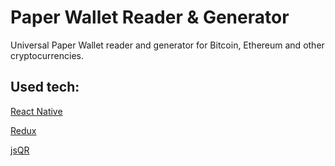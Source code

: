 # Paper Wallet Reader & Generator
Universal Paper Wallet reader and generator for Bitcoin, Ethereum and other cryptocurrencies.

## Used tech:
[React Native](https://github.com/facebook/react-native)

[Redux](https://github.com/reduxjs/redux/)

[jsQR](https://github.com/cozmo/jsQR)

